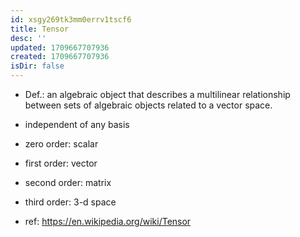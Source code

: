 ```yaml
---
id: xsgy269tk3mm0errv1tscf6
title: Tensor
desc: ''
updated: 1709667707936
created: 1709667707936
isDir: false
---
```

-   Def.: an algebraic object that describes a multilinear relationship
    between sets of algebraic objects related to a vector space.

-   independent of any basis

-   zero order: scalar

-   first order: vector

-   second order: matrix

-   third order: 3-d space

-   ref: <https://en.wikipedia.org/wiki/Tensor>
